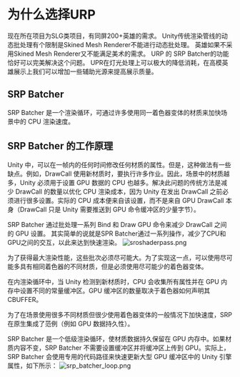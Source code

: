 # 为什么选择URP
现在所在项目为SLG类项目，有同屏200+英雄的需求。
Unity传统渲染管线的动态批处理有个限制是Skined Mesh Renderer不能进行动态批处理。
英雄如果不采用Skined Mesh Renderer又不能满足美术的需求。
URP 的 SRP Batcher的功能恰好可以完美解决这个问题。
UPR在灯光处理上可以极大的降低消耗，在高模英雄展示上我们可以增加一些辅助光源来提高展示质量。

## SRP Batcher
SRP Batcher 是一个渲染循环，可通过许多使用同一着色器变体的材质来加快场景中的 CPU 渲染速度。
## SRP Batcher 的工作原理
Unity 中，可以在一帧内的任何时间修改任何材质的属性。但是，这种做法有一些缺点。例如，DrawCall 使用新材质时，要执行许多作业。因此，场景中的材质越多，Unity 必须用于设置 GPU 数据的 CPU 也越多。解决此问题的传统方法是减少 DrawCall 的数量以优化 CPU 渲染成本，因为 Unity 在发出 DrawCall 之前必须进行很多设置。实际的 CPU 成本便来自该设置，而不是来自 GPU DrawCall 本身（DrawCall 只是 Unity 需要推送到 GPU 命令缓冲区的少量字节）。

SRP Batcher 通过批处理一系列 Bind 和 Draw GPU 命令来减少 DrawCall 之间的 GPU 设置。
其实简单的说就是SPR Batcher通过一系列操作，减少了CPU和GPU之间的交互，以此来达到快速渲染。
![sroshaderpass.png](https://note.youdao.com/yws/res/222/WEBRESOURCE18919c5e77c6c0424ea9591df3469b81)

为了获得最大渲染性能，这些批次必须尽可能大。为了实现这一点，可以使用尽可能多具有相同着色器的不同材质，但是必须使用尽可能少的着色器变体。

在内渲染循环中，当 Unity 检测到新材质时，CPU 会收集所有属性并在 GPU 内存中设置不同的常量缓冲区。GPU 缓冲区的数量取决于着色器如何声明其 CBUFFER。

为了在场景使用很多不同材质但很少使用着色器变体的一般情况下加快速度，SRP 在原生集成了范例（例如 GPU 数据持久性）。

SRP Batcher 是一个低级渲染循环，使材质数据持久保留在 GPU 内存中。如果材质内容不变，SRP Batcher 不需要设置缓冲区并将缓冲区上传到 GPU。实际上，SRP Batcher 会使用专用的代码路径来快速更新大型 GPU 缓冲区中的 Unity 引擎属性，如下所示：
![srp_batcher_loop.png](https://note.youdao.com/yws/res/228/WEBRESOURCEd2d14d9d0996403f20c0141b70764b87)

